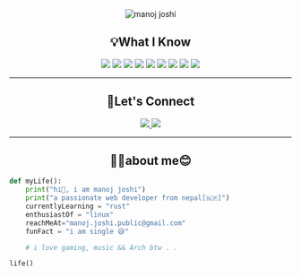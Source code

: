 <div align=center>
<img src="name.svg" alt="manoj joshi">
</div>

## <div align=center>💡What I Know</div>

<div align=center>
 <img src="https://img.shields.io/badge/HTML-7cebf5?&style=for-the-badge&logo=HTML5&logoColor=black">
 <img src="https://img.shields.io/badge/CSS-7cebf5?&style=for-the-badge&logo=CSS3&logoColor=black">
 <img src="https://img.shields.io/badge/Js-7cebf5?&style=for-the-badge&logo=javascript&logoColor=black">
 <img src="https://img.shields.io/badge/Python-7cebf5?&style=for-the-badge&logo=python&logoColor=black">
 <img src="https://img.shields.io/badge/tailwind-7cebf5?&style=for-the-badge&logo=tailwind&logoColor=black">
 <img src="https://img.shields.io/badge/c-7cebf5?&style=for-the-badge&logo=c&logoColor=black">
 <img src="https://img.shields.io/badge/c++-7cebf5?&style=for-the-badge&logo=cplusplus&logoColor=black">
 <img src="https://img.shields.io/badge/react-7cebf5?&style=for-the-badge&logo=react&logoColor=black">
 <!-- <img src="https://img.shields.io/badge/django-7cebf5?&style=for-the-badge&logo=django&logoColor=black">  -->
 <img src="https://img.shields.io/badge/mysql-7cebf5?&style=for-the-badge&logo=mysql&logoColor=black">
 <!-- <img src="https://img.shields.io/badge/mongodb-7cebf5?&style=for-the-badge&logo=mongodb&logoColor=black">  -->
</div>
<hr>

## <div align=center>🤝Let's Connect</div>

<div align=center>
  <a href="https://www.linkedin.com/in/manoj-joshi-6b7662166/">
 <img src="https://img.shields.io/badge/linkedin-0965c1?&style=for-the-badge&logo=linkedin&logoColor=white">
 </a>
 <a href="mailto:manoj.joshi.public@gmail.com">
 <img src="https://img.shields.io/badge/send mail-31a752?&style=for-the-badge&logo=gmail&logoColor=white">
 </a>
</div>
<hr>

## <div align=center>🧑‍💻about me😊</div>

```python
def myLife():
    print("hi👋, i am manoj joshi")
    print("a passionate web developer from nepal[🇳🇵]")
    currentlyLearning = "rust"
    enthusiastOf = "linux"
    reachMeAt="manoj.joshi.public@gmail.com"
    funFact = "i am single 😅"

    # i love gaming, music && Arch btw . .

life()
```
